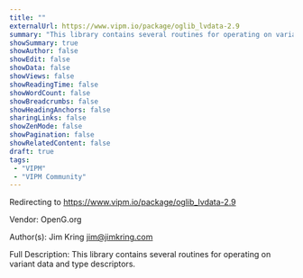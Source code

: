```yaml
---
title: ""
externalUrl: https://www.vipm.io/package/oglib_lvdata-2.9
summary: "This library contains several routines for operating on variant data and type descriptors.."
showSummary: true
showAuthor: false
showEdit: false
showData: false
showViews: false
showReadingTime: false
showWordCount: false
showBreadcrumbs: false
showHeadingAnchors: false
sharingLinks: false
showZenMode: false
showPagination: false
showRelatedContent: false
draft: true
tags:
 - "VIPM"
 - "VIPM Community"
---
```


Redirecting to https://www.vipm.io/package/oglib_lvdata-2.9

Vendor: OpenG.org

Author(s): Jim Kring <jim@jimkring.com>
 
Full Description:
This library contains several routines for operating on variant data and type descriptors.